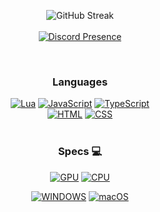 <div align="center">
  
  ![GitHub Streak](https://streak-stats.demolab.com/?user=Internalization&theme=dark&hide_border=true&date_format=M%20j%5B%2C%20Y%5D&background=0F0F0F&ring=DD2727&currStreakLabel=DD2727&fire=DD2727)</br>
  </br>
[![Discord Presence](https://lanyard.cnrad.dev/api/930621561294184462)](https://discord.com/users/930621561294184462)

  </br>

  ### Languages
  [![Lua](https://img.shields.io/badge/lua-%23272937.svg?style=for-the-badge&logo=lua&logoColor=4F68EE)](https://www.lua.org/)
  [![JavaScript](https://img.shields.io/badge/JavaScript-383025?style=for-the-badge&logo=javascript&logoColor=FBB03B)](https://www.javascript.com/)
  [![TypeScript](https://img.shields.io/badge/TypeScript-1F2B33?style=for-the-badge&logo=typescript&logoColor=0077C6)](https://www.typescriptlang.org/)</br>
  [![HTML](https://img.shields.io/badge/HTML-362622?style=for-the-badge&logo=html5&logoColor=E44D26)](https://html.spec.whatwg.org/)
  [![CSS](https://img.shields.io/badge/CSS-1F2C37?&style=for-the-badge&logo=css3&logoColor=0086F1)](https://www.w3.org/Style/CSS/Overview.en.html)
  </br>
  </br>
  
  ### Specs 💻
 [![GPU](https://img.shields.io/badge/AMD-Radeon_RX_6600_XT-ED1C24?style=for-the-badge&logo=amd&logoColor=white)](https://www.sapphiretech.com/en/consumer/nitro-rx-6600-xt-8g-gddr6)
 [![CPU](https://img.shields.io/badge/Intel-Core_i3_12100-0071C5?style=for-the-badge&logo=intel&logoColor=white)](https://www.amazon.com/Intel-Core-i3-12100-Processor-Graphics/dp/B09N55FR99/ref=sr_1_1?crid=3LC0XJIZ5IPMD&keywords=intel+i3-12100&qid=1679405600&sprefix=intel+i3-12100%2Caps%2C207&sr=8-1)

[![WINDOWS](https://img.shields.io/badge/Windows_10-0078D6?style=for-the-badge&logo=microsoft&logoColor=white)](https://www.microsoft.com/en-us/windows)
[![macOS](https://img.shields.io/badge/macOS_Sonoma-000000?style=for-the-badge&logo=apple&logoColor=white)](https://www.apple.com/macos/sonoma/)

</div>
